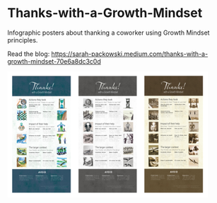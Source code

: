 # Thanks-with-a-Growth-Mindset
Infographic posters about thanking a coworker using Growth Mindset principles.

Read the blog: https://sarah-packowski.medium.com/thanks-with-a-growth-mindset-70e6a8dc3c0d

<img src="images/posters-full.png" width="90%" alt="Three posters" />

